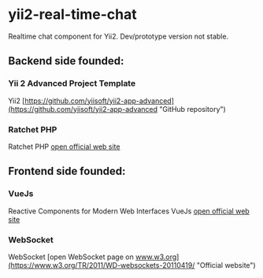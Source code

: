 # yii2-real-time-chat
Realtime chat component for Yii2. Dev/prototype version not stable.
## Backend side founded:
### Yii 2 Advanced Project Template
Yii2 [https://github.com/yiisoft/yii2-app-advanced](https://github.com/yiisoft/yii2-app-advanced "GitHub repository")
### Ratchet PHP
Ratchet PHP [open official web site](http://socketo.me/ "Official website")
## Frontend side founded:
### VueJs
Reactive Components for Modern Web Interfaces
	VueJs [open official web site](http://vuejs.org/ "Official website")
### WebSocket
WebSocket [open WebSocket page on www.w3.org](https://www.w3.org/TR/2011/WD-websockets-20110419/ "Official website")